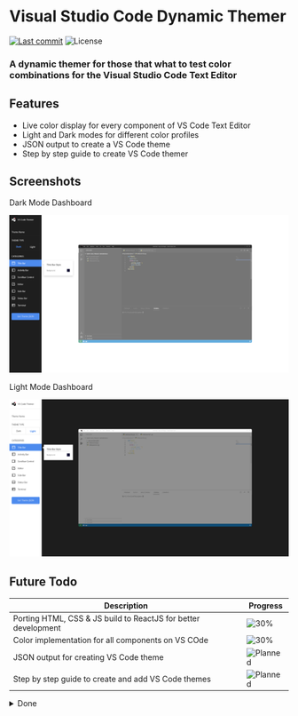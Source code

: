 # Visual Studio Code Dynamic Themer

[![Last commit](https://img.shields.io/github/last-commit/mtinife/vs-themer?style=for-the-badge)](https://github.com/mtinife/vs-themer/commits/main)
![License](https://img.shields.io/github/license/mtinife/vs-themer?style=for-the-badge)

### A dynamic themer for those that what to test color combinations for the Visual Studio Code Text Editor

## Features

- Live color display for every component of VS Code Text Editor
- Light and Dark modes for different color profiles
- JSON output to create a VS Code theme 
- Step by step guide to create VS Code themer

## Screenshots

Dark Mode Dashboard

![Dark](./.screenshots/themer-front-page-dark.png)

Light Mode Dashboard

![Light](./.screenshots/themer-front-page-light.png)

## Future Todo 

| Description                                                          | Progress                                                           |
|----------------------------------------------------------------------|--------------------------------------------------------------------|
| Porting HTML, CSS & JS build to ReactJS for better development  | ![30%](https://progress-bar.dev/50/?title=progres)                 |
| Color implementation for all components on VS COde  | ![30%](https://progress-bar.dev/50/?title=planned)                 |
| JSON output for creating VS Code theme                                                         | ![Planned](https://progress-bar.dev/0/?title=planned&color=b8860b) |
| Step by step guide to create and add VS Code themes                         | ![Planned](https://progress-bar.dev/0/?title=planned&color=b8860b) |

<details>
<summary>Done</summary>

| Description                                     | Progress                                                       |
|-------------------------------------------------|----------------------------------------------------------------|
| Logo design                     | ![100%](https://progress-bar.dev/100/?title=done&color=555555) |
| Application design wireframes | ![100%](https://progress-bar.dev/100/?title=done&color=555555) |
| VS Code Theme build research | ![100%](https://progress-bar.dev/100/?title=done&color=555555) |
</details>
